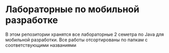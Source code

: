 # Лабораторные по мобильной разработке
В этом репозитории хранятся все лабораторные 2 семетра по Java для мобильной разработки. Все работы отсортированы по папкам с соответствующими названиями
